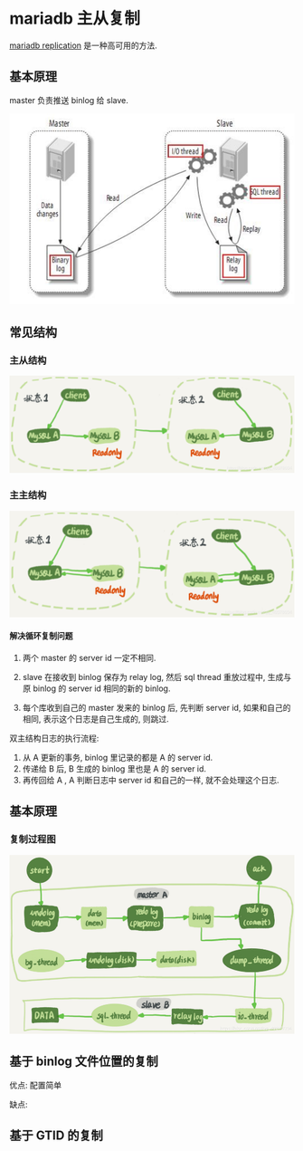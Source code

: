 # mariadb 主从复制

[mariadb replication](https://mariadb.com/kb/en/standard-replication/) 是一种高可用的方法.



## 基本原理

master 负责推送 binlog 给 slave.

![master_slave_arch](./images/master_slave_arch.png)

## 常见结构

### 主从结构



![master_slave](./images/master_slave.png)

### 主主结构



![master_master](./images/master_master.png)

#### 解决循环复制问题

1. 两个 master 的 server id 一定不相同. 

2. slave 在接收到 binlog 保存为 relay log, 然后 sql thread 重放过程中, 生成与原 binlog 的 server id 相同的新的 binlog. 
3. 每个库收到自己的 master 发来的 binlog 后, 先判断 server id, 如果和自己的相同, 表示这个日志是自己生成的, 则跳过.

双主结构日志的执行流程:

1. 从 A 更新的事务, binlog 里记录的都是 A 的 server id.
2. 传递给 B 后, B 生成的 binlog 里也是 A 的 server id.
3. 再传回给 A , A 判断日志中 server id 和自己的一样, 就不会处理这个日志.

## 基本原理

### 复制过程图

![replication_flow](./images/replication_flow.png)

## 基于 binlog 文件位置的复制

优点: 配置简单

缺点: 

## 基于 GTID 的复制

